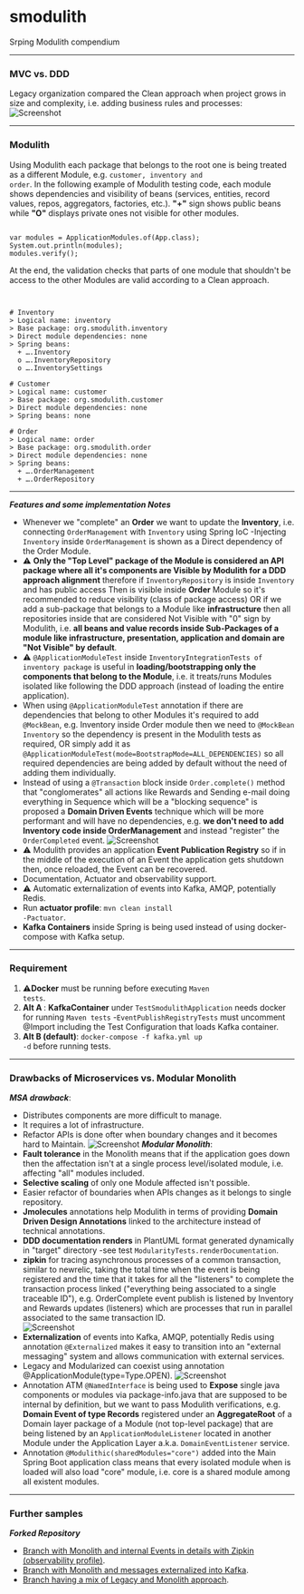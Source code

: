# smodulith
Srping Modulith compendium

---
### MVC vs. DDD
Legacy organization compared the Clean approach when project grows in size and complexity, i.e. adding business rules and processes:
![Screenshot](https://github.com/paguerre3/smodulith/blob/main/img/01-cohesion-vs-coupling.png?raw=true)

---
### Modulith
Using Modulith each package that belongs to the root one is being treated as a different Module, e.g. <code>customer, inventory and order</code>. 
In the following example of Modulith testing code, each module shows dependencies and visibility of beans (services, entities, record values, repos, aggregators, factories, etc.).
<b>"+"</b> sign shows public beans while <b>"O"</b> displays private ones not visible for other modules. 
<pre><code>
var modules = ApplicationModules.of(App.class);
System.out.println(modules);
modules.verify();
</code></pre>
At the end, the validation checks that parts of one module that shouldn't be access to the other Modules are valid according to a Clean approach.
<pre><code>

# Inventory
> Logical name: inventory
> Base package: org.smodulith.inventory
> Direct module dependencies: none
> Spring beans:
  + ….Inventory
  o ….InventoryRepository
  o ….InventorySettings

# Customer
> Logical name: customer
> Base package: org.smodulith.customer
> Direct module dependencies: none
> Spring beans: none

# Order
> Logical name: order
> Base package: org.smodulith.order
> Direct module dependencies: none
> Spring beans:
  + ….OrderManagement
  + ….OrderRepository
</code></pre>

---
***Features and some implementation Notes***
- Whenever we "complete" an <b>Order</b> we want to update the <b>Inventory</b>, i.e. connecting <code>OrderManagement</code> with <code>Inventory</code> using Spring IoC -Injecting <code>Inventory</code> inside <code>OrderManagement</code> is shown as a Direct dependency of the Order Module.
- ⚠️ <b>Only the "Top Level" package of the Module is considered an API package where all it's components are Visible by Modulith for a DDD approach alignment</b> therefore if <code>InventoryRepository</code> is inside <code>Inventory</code> and has public access Then is visible inside <b>Order</b> Module so it's recommended to reduce visibility (class of package access) OR if we add a sub-package that belongs to a Module like <b>infrastructure</b> then all repositories inside that are considered Not Visible with "0" sign by Modulith, i.e. <b>all beans and value records inside Sub-Packages of a module like infrastructure, presentation, application and domain are "Not Visible" by default</b>.
- ⚠️ <code>@ApplicationModuleTest</code> inside <code>InventoryIntegrationTests of inventory package</code> is useful in <b>loading/bootstrapping only the components that belong to the Module</b>, i.e. it treats/runs Modules isolated like following the DDD approach (instead of loading the entire application). 
- When using <code>@ApplicationModuleTest</code> annotation if there are dependencies that belong to other Modules it's required to add <code>@MockBean</code>, e.g. Inventory inside Order module then we need to <code>@MockBean Inventory</code> so the dependency is present in the Modulith tests as required, OR simply add it as <code>@ApplicationModuleTest(mode=BootstrapMode=ALL_DEPENDENCIES)</code> so all required dependencies are being added by default without the need of adding them individually.  
- Instead of using a <code>@Transaction</code> block inside <code>Order.complete()</code> method that "conglomerates" all actions like Rewards and Sending e-mail doing everything in Sequence which will be a "blocking sequence" is proposed a <b>Domain Driven Events</b> technique which will be more performant and will have no dependencies, e.g. <b>we don't need to add Inventory code inside OrderManagement</b> and instead "register" the <code>OrderCompleted</code> event.
  ![Screenshot](https://github.com/paguerre3/smodulith/blob/main/img/02-transaction-as-a-blocking-piece.png?raw=true)
- ⚠️ Modulith provides an application <b>Event Publication Registry</b> so if in the middle of the execution of an Event the application gets shutdown then, once reloaded, the Event can be recovered.
- Documentation, Actuator and observability support.
- ⚠️ Automatic externalization of events into Kafka, AMQP, potentially Redis.
- Run <b>actuator profile</b>: <code>mvn clean install -Pactuator</code>.
- <b>Kafka Containers</b> inside Spring is being used instead of using docker-compose with Kafka setup.

---
### Requirement
1. ⚠️<b>Docker</b> must be running before executing <code>Maven tests</code>.
2. <b>Alt A </b>: <b>KafkaContainer</b> under <code>TestSmodulithApplication</code> needs docker for running <code>Maven tests</code> -<code>EventPublishRegistryTests</code> must uncomment @Import including the Test Configuration that loads Kafka container.
3. <b>Alt B (default)</b>: <code>docker-compose -f kafka.yml up -d</code> before running tests.

---
### Drawbacks of Microservices vs. Modular Monolith
***MSA drawback***: 
- Distributes components are more difficult to manage.
- It requires a lot of infrastructure.
- Refactor APIs is done ofter when boundary changes and it becomes hard to Maintain.
![Screenshot](https://github.com/paguerre3/smodulith/blob/main/img/03-modular-monolith.png?raw=true)
***Modular Monolith***: 
- <b>Fault tolerance</b> in the Monolith means that if the application goes down then the affectation isn't at a single process level/isolated module, i.e. affecting "all" modules included. 
- <b>Selective scaling</b> of only one Module affected isn't possible.
- Easier refactor of boundaries when APIs changes as it belongs to single repository.
- <b>Jmolecules</b> annotations help Modulith in terms of providing <b>Domain Driven Design Annotations</b> linked to the architecture instead of technical annotations.
- <b>DDD documentation renders</b> in PlantUML format generated dynamically in "target" directory -see test <code>ModularityTests.renderDocumentation</code>.
- <b>zipkin</b> for tracing asynchronous processes of a common transaction, similar to newrelic, taking the total time when the event is being registered and the time that it takes for all the "listeners" to complete the transaction process linked ("everything being associated to a single traceable ID"), e.g. OrderComplete event publish is listened by Inventory and Rewards updates (listeners) which are processes that run in parallel associated to the same transaction ID.  
![Screenshot](https://github.com/paguerre3/smodulith/blob/main/img/04-zipkin.png?raw=true)
- <b>Externalization</b> of events into Kafka, AMQP, potentially Redis using annotation <code>@Externalized</code> makes it easy to transition into an "external messaging" system and allows communication with external services.
- Legacy and Modularized can coexist using annotation <cod>@ApplicationModule(type=Type.OPEN)</code>.
![Screenshot](https://github.com/paguerre3/smodulith/blob/main/img/05-legacy-and-modulith.png?raw=true)
- Annotation ATM <code>@NamedInterface</code> is being used to <b>Expose</b> single java components or modules via package-info.java that are supposed to be internal by definition, but we want to pass Modulith verifications, e.g. <b>Domain Event of type Records</b> registered under an <b>AggregateRoot</b> of a Domain layer package of a Module (not top-level package) that are being listened by an <code>ApplicationModuleListener</code> located in another Module under the Application Layer a.k.a. <code>DomainEventListener</code> service. 
- Annotation <code>@Modulithic(sharedModules="core")</code> added into the Main Spring Boot application class means that every isolated module when is loaded will also load "core" module, i.e. core is a shared module among all existent modules.


---
### Further samples
***Forked Repository***
- [Branch with Monolith and internal Events in details with Zipkin (observability profile)](https://github.com/paguerre3/spring-restbucks/tree/demos/cora/server).
- [Branch with Monolith and messages externalized into Kafka](https://github.com/paguerre3/spring-restbucks/tree/demos/cora-externalized/server). 
- [Branch having a mix of Legacy and Monolith approach](https://github.com/paguerre3/spring-restbucks/tree/demos/cora-legacy/server).